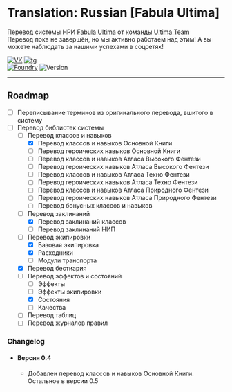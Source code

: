 # Translation: Russian [Fabula Ultima]

Перевод системы НРИ [Fabula Ultima](https://github.com/League-of-Fabulous-Developers/FoundryVTT-Fabula-Ultima) от
команды [Ultima Team](https://t.me/Ultima_Team_Localization)\
Перевод пока не завершён, но мы активно работаем над этим! А вы можете наблюдать за нашими успехами в соцсетях!

[![VK]][VK URL] [![tg]][tg URL]\
[![Foundry]][Foundry URL] ![Version]
___

## Roadmap

- [ ] Переписывание терминов из оригинального перевода, вшитого в систему
- [ ] Перевод библиотек системы
    - [ ] Перевод классов и навыков
        - [x] Перевод классов и навыков Основной Книги
        - [ ] Перевод героических навыков Основной Книги
        - [ ] Перевод классов и навыков Атласа Высокого Фентези
        - [ ] Перевод героических навыков Атласа Высокого Фентези
        - [ ] Перевод классов и навыков Атласа Техно Фентези
        - [ ] Перевод героических навыков Атласа Техно Фентези
        - [ ] Перевод классов и навыков Атласа Природного Фентези
        - [ ] Перевод героических навыков Атласа Природного Фентези
        - [ ] Перевод бонусных классов и навыков
    - [ ] Перевод заклинаний
        - [x] Перевод заклинаний классов
        - [ ] Перевод заклинаний НИП
    - [ ] Перевод экипировки
        - [x] Базовая экипировка
        - [x] Расходники
        - [ ] Модули транспорта
    - [x] Перевод бестиария
    - [ ] Перевод эффектов и состояний
        - [ ] Эффекты
        - [ ] Эффекты экипировки
        - [x] Состояния
        - [ ] Качества
    - [ ] Перевод таблиц
    - [ ] Перевод журналов правил

### Changelog

- #### Версия 0.4
    - Добавлен перевод классов и навыков Основной Книги. Остальное в версии 0.5

[Foundry]: https://img.shields.io/badge/Foundry-13.348-orange?logo=foundryvirtualtabletop&logosize=auto

[Foundry URL]: https://foundryvtt.com

[Version]: https://img.shields.io/badge/Версия-0.2-informational

[VK]: https://img.shields.io/badge/VK-blue?&logo=vk&logosize=auto

[VK URL]: https://vk.com/ultima_team

[tg]: https://img.shields.io/badge/telegram-white?logo=telegram&logosize=auto
[tg URL]: https://t.me/Ultima_Team_Localization
